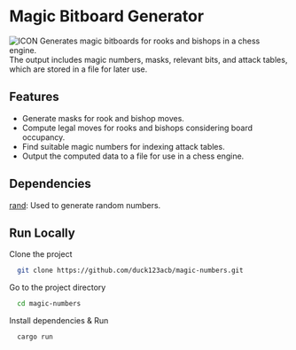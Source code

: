 # Magic Bitboard Generator
![ICON](https://github.com/user-attachments/assets/030f9c6c-0045-4f46-b75d-4055f4bcd2c2)
Generates magic bitboards for rooks and bishops in a chess engine. <br>
The output includes magic numbers, masks, relevant bits, and attack tables, which are stored in a file for later use.

## Features
- Generate masks for rook and bishop moves.
- Compute legal moves for rooks and bishops considering board occupancy.
- Find suitable magic numbers for indexing attack tables.
- Output the computed data to a file for use in a chess engine.

## Dependencies
[rand](https://docs.rs/rand/latest/rand/): Used to generate random numbers.

## Run Locally

Clone the project

```bash
  git clone https://github.com/duck123acb/magic-numbers.git
```

Go to the project directory

```bash
  cd magic-numbers
```

Install dependencies & Run

```bash
  cargo run
```
